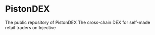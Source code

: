 # PistonDEX
The public repository of PistonDEX
The cross-chain DEX for self-made retail traders on Injective 
